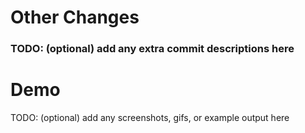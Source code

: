 

# Other Changes

### TODO: (optional) add any extra commit descriptions here

# Demo

TODO: (optional) add any screenshots, gifs, or example output here
